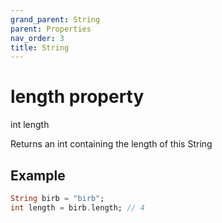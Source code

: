 ```yaml
---
grand_parent: String
parent: Properties
nav_order: 3
title: String
---
```


# length property

int length

Returns an int containing the length of this String

## Example
```dart
String birb = "birb";
int length = birb.length; // 4
```
